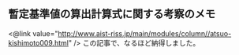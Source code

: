 ## 暫定基準値の算出計算式に関する考察のメモ

<@link value="http://www.aist-riss.jp/main/modules/column//atsuo-kishimoto009.html" />
 この記事で、なるほど納得しました。
